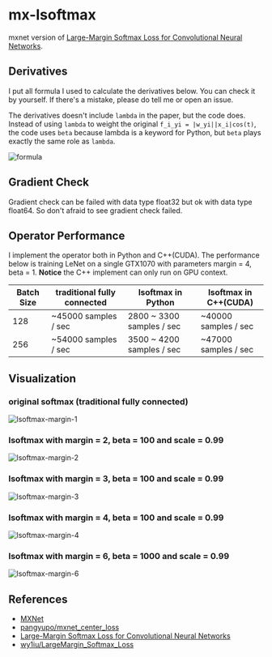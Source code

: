 mx-lsoftmax
===========

mxnet version of [Large-Margin Softmax Loss for Convolutional Neural Networks][lsoftmax].

## Derivatives

I put all formula I used to calculate the derivatives below. You can check it by yourself. If there's a mistake, please do tell me or open an issue.

The derivatives doesn't include `lambda` in the paper, but the code does. Instead of using `lambda` to weight the original `f_i_yi = |w_yi||x_i|cos(t)`, the code uses `beta` because lambda is a keyword for Python, but `beta` plays exactly the same role as `lambda`.

![formula](imgs/formula.jpg)

## Gradient Check

Gradient check can be failed with data type float32 but ok with data type float64. So don't afraid to see gradient check failed.

## Operator Performance

I implement the operator both in Python and C++(CUDA). The performance below is training LeNet on a single GTX1070 with parameters margin = 4, beta = 1. **Notice** the C++ implement can only run on GPU context.

|Batch Size     |traditional fully connected    |lsoftmax in Python         |lsoftmax in C++(CUDA)      |
|---------------|-------------------------------|---------------------------|---------------------------|
|128            |~45000 samples / sec           |2800 ~ 3300 samples / sec  |~40000 samples / sec       |
|256            |~54000 samples / sec           |3500 ~ 4200 samples / sec  |~47000 samples / sec       |

## Visualization

### original softmax (traditional fully connected)

![lsoftmax-margin-1](imgs/mnist-lsoftmax-margin-1.png)

### lsoftmax with margin = 2, beta = 100 and scale = 0.99

![lsoftmax-margin-2](imgs/mnist-lsoftmax-margin-2.png)

### lsoftmax with margin = 3, beta = 100 and scale = 0.99

![lsoftmax-margin-3](imgs/mnist-lsoftmax-margin-3.png)

### lsoftmax with margin = 4, beta = 100 and scale = 0.99

![lsoftmax-margin-4](imgs/mnist-lsoftmax-margin-4.png)

### lsoftmax with margin = 6, beta = 1000 and scale = 0.99

![lsoftmax-margin-6](imgs/mnist-lsoftmax-margin-6.png)

## References

- [MXNet][mxnet]
- [pangyupo/mxnet_center_loss][mxnet-center-loss]
- [Large-Margin Softmax Loss for Convolutional Neural Networks][lsoftmax]
- [wy1iu/LargeMargin_Softmax_Loss][LargeMargin_Softmax_Loss]


[mxnet]: https://github.com/dmlc/mxnet
[lsoftmax]: https://arxiv.org/pdf/1612.02295.pdf
[mxnet-center-loss]: https://github.com/pangyupo/mxnet_center_loss
[LargeMargin_Softmax_Loss]: https://github.com/wy1iu/LargeMargin_Softmax_Loss
